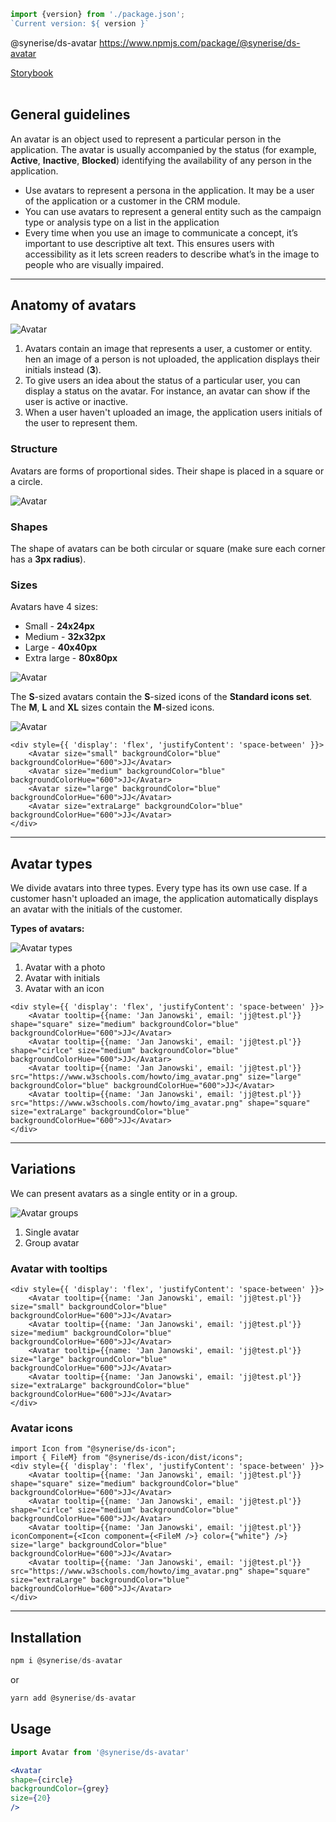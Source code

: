 ```js noeditor
import {version} from './package.json';
`Current version: ${ version }`
```

<div className="ds-package-info">
  @synerise/ds-avatar
  <a target="_blank" href="https://www.npmjs.com/package/@synerise/ds-avatar">https://www.npmjs.com/package/@synerise/ds-avatar</a>
</div>

<a target="_blank" href="/storybook-static/?path=/story/components-avatar--simple">Storybook</a>
<br />
<br />

## General guidelines

An avatar is an object used to represent a particular person in the application. The avatar is usually accompanied by the status (for example, **Active**, **Inactive**, **Blocked**) identifying the availability of any person in the application.


- Use avatars to represent a persona in the application. It may be a user of the application or a customer in the CRM module.
- You can use avatars to represent a general entity such as the campaign type or analysis type on a list in the application
- Every time when you use an image to communicate a concept, it’s important to use descriptive alt text. This ensures users with accessibility as it lets screen readers to describe what’s in the image to people who are visually impaired.  

---  


## Anatomy of avatars


![Avatar](avatar/2.png)

1. Avatars contain an image that represents a user, a customer or entity. hen an image of a person is not uploaded, the application displays their initials instead (**3**).  
2. To give users an idea about the status of a particular user, you can display a status on the avatar. For instance, an avatar can show if the user is active or inactive. 
3. When a user haven't uploaded an image, the application users initials of the user to represent them.


### Structure


Avatars are forms of proportional sides. Their shape is placed in a square or a circle.


![Avatar](avatar/1.png)

### Shapes


The shape of avatars can be both circular or square (make sure each corner has a **3px radius**).

### Sizes


Avatars have 4 sizes:

- Small - **24x24px**
- Medium - **32x32px**
- Large - **40x40px**
- Extra large - **80x80px**

![Avatar](avatar/3.png)

The **S**-sized avatars contain the **S**-sized icons of the **Standard icons set**. The **M**, **L** and **XL** sizes contain the **M**-sized icons.

![Avatar](avatar/4.png)


```
<div style={{ 'display': 'flex', 'justifyContent': 'space-between' }}>
    <Avatar size="small" backgroundColor="blue" backgroundColorHue="600">JJ</Avatar>
    <Avatar size="medium" backgroundColor="blue" backgroundColorHue="600">JJ</Avatar>
    <Avatar size="large" backgroundColor="blue" backgroundColorHue="600">JJ</Avatar>
    <Avatar size="extraLarge" backgroundColor="blue" backgroundColorHue="600">JJ</Avatar>
</div>
```

---

## Avatar types

We divide avatars into three types. Every type has its own use case. If a customer hasn't uploaded an image, the application automatically displays an avatar with the initials of the customer. 

**Types of avatars:**

![Avatar types](avatar/avatar-type.png)

1. Avatar with a photo
2. Avatar with initials
3. Avatar with an icon

```
<div style={{ 'display': 'flex', 'justifyContent': 'space-between' }}>
    <Avatar tooltip={{name: 'Jan Janowski', email: 'jj@test.pl'}} shape="square" size="medium" backgroundColor="blue" backgroundColorHue="600">JJ</Avatar>
    <Avatar tooltip={{name: 'Jan Janowski', email: 'jj@test.pl'}} shape="cirlce" size="medium" backgroundColor="blue" backgroundColorHue="600">JJ</Avatar>
    <Avatar tooltip={{name: 'Jan Janowski', email: 'jj@test.pl'}} src="https://www.w3schools.com/howto/img_avatar.png" size="large" backgroundColor="blue" backgroundColorHue="600">JJ</Avatar>
    <Avatar tooltip={{name: 'Jan Janowski', email: 'jj@test.pl'}} src="https://www.w3schools.com/howto/img_avatar.png" shape="square" size="extraLarge" backgroundColor="blue" backgroundColorHue="600">JJ</Avatar>
</div>
```

---

## Variations

We can present avatars as a single entity or in a group.

![Avatar groups](avatar/avatar-groups.png)

1. Single avatar
2. Group avatar

### Avatar with tooltips

```
<div style={{ 'display': 'flex', 'justifyContent': 'space-between' }}>
    <Avatar tooltip={{name: 'Jan Janowski', email: 'jj@test.pl'}} size="small" backgroundColor="blue" backgroundColorHue="600">JJ</Avatar>
    <Avatar tooltip={{name: 'Jan Janowski', email: 'jj@test.pl'}} size="medium" backgroundColor="blue" backgroundColorHue="600">JJ</Avatar>
    <Avatar tooltip={{name: 'Jan Janowski', email: 'jj@test.pl'}} size="large" backgroundColor="blue" backgroundColorHue="600">JJ</Avatar>
    <Avatar tooltip={{name: 'Jan Janowski', email: 'jj@test.pl'}} size="extraLarge" backgroundColor="blue" backgroundColorHue="600">JJ</Avatar>
</div>
```

### Avatar icons

```
import Icon from "@synerise/ds-icon";
import { FileM} from "@synerise/ds-icon/dist/icons";
<div style={{ 'display': 'flex', 'justifyContent': 'space-between' }}>
    <Avatar tooltip={{name: 'Jan Janowski', email: 'jj@test.pl'}} shape="square" size="medium" backgroundColor="blue" backgroundColorHue="600">JJ</Avatar>
    <Avatar tooltip={{name: 'Jan Janowski', email: 'jj@test.pl'}} shape="cirlce" size="medium" backgroundColor="blue" backgroundColorHue="600">JJ</Avatar>
    <Avatar tooltip={{name: 'Jan Janowski', email: 'jj@test.pl'}} iconComponent={<Icon component={<FileM />} color={"white"} />} size="large" backgroundColor="blue" backgroundColorHue="600">JJ</Avatar>
    <Avatar tooltip={{name: 'Jan Janowski', email: 'jj@test.pl'}} src="https://www.w3schools.com/howto/img_avatar.png" shape="square" size="extraLarge" backgroundColor="blue" backgroundColorHue="600">JJ</Avatar>
</div>
```

---

## Installation


```jsx static
npm i @synerise/ds-avatar
```
or

```jsx static
yarn add @synerise/ds-avatar
```

## Usage


```jsx static
import Avatar from '@synerise/ds-avatar'

<Avatar
shape={circle}
backgroundColor={grey}
size={20}
/>

```









